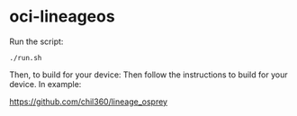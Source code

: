 oci-lineageos
=============

Run the script:

```
./run.sh
```

Then, to build for your device:
Then follow the instructions to build for your device. In example:

https://github.com/chil360/lineage_osprey
